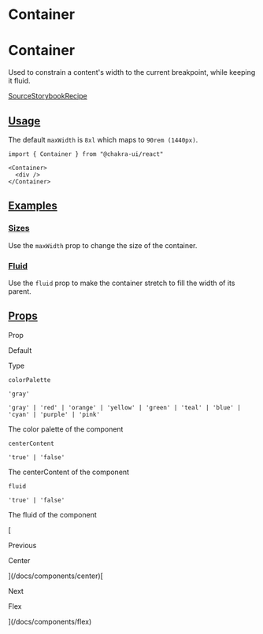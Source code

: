 # Container

Container
=========

Used to constrain a content's width to the current breakpoint, while keeping it fluid.

[Source](https://github.com/chakra-ui/chakra-ui/tree/main/packages/react/src/components/container)[Storybook](https://storybook.chakra-ui.com/?path=/story/layout-container--basic)[Recipe](https://github.com/chakra-ui/chakra-ui/tree/main/packages/react/src/theme/recipes/container.ts)

[Usage](#usage)
---------------

The default `maxWidth` is `8xl` which maps to `90rem (1440px)`.

```
import { Container } from "@chakra-ui/react"
```

```
<Container>
  <div />
</Container>
```

[Examples](#examples)
---------------------

### [Sizes](#sizes)

Use the `maxWidth` prop to change the size of the container.

### [Fluid](#fluid)

Use the `fluid` prop to make the container stretch to fill the width of its parent.

[Props](#props)
---------------

Prop

Default

Type

`colorPalette`

`'gray'`

`'gray' | 'red' | 'orange' | 'yellow' | 'green' | 'teal' | 'blue' | 'cyan' | 'purple' | 'pink'`

The color palette of the component

`centerContent`

`'true' | 'false'`

The centerContent of the component

`fluid`

`'true' | 'false'`

The fluid of the component

[

Previous

Center



](/docs/components/center)[

Next

Flex



](/docs/components/flex)